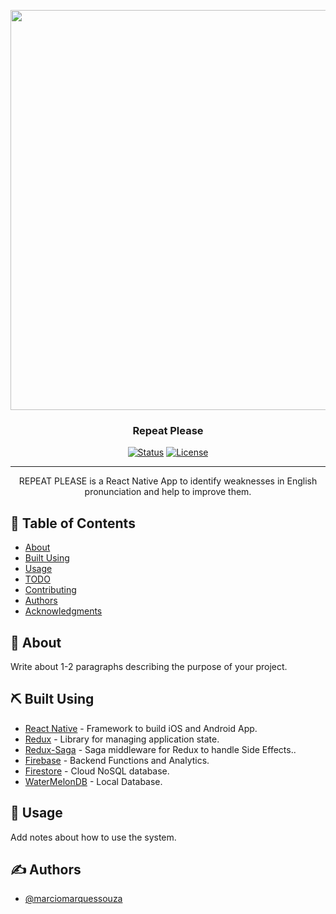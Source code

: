 <p align="center">
 <img width=1280px height=640px src="https://i.imgur.com/41CMNb5.png" alt="Project logo"></a>
</p>

<h3 align="center">Repeat Please</h3>

<div align="center">

[![Status](https://img.shields.io/badge/status-active-success.svg)]()
[![License](https://img.shields.io/badge/license-MIT-blue.svg)](/LICENSE)

</div>

---

<p align="center"> REPEAT PLEASE is a React Native App to identify weaknesses in English pronunciation and help to improve them.
    <br>
</p>

## 📝 Table of Contents

- [About](#about)
- [Built Using](#built_using)
- [Usage](#usage)
- [TODO](../TODO.md)
- [Contributing](../CONTRIBUTING.md)
- [Authors](#authors)
- [Acknowledgments](#acknowledgement)

## 🧐 About <a name = "about"></a>

Write about 1-2 paragraphs describing the purpose of your project.

## ⛏️ Built Using <a name = "built_using"></a>

- [React Native](https://reactnative.dev/) - Framework to build iOS and Android App.
- [Redux](https://reactnative.dev/) - Library for managing application state.
- [Redux-Saga](https://redux-saga.js.org/) - Saga middleware for Redux to handle Side Effects..
- [Firebase](https://firebase.google.com/) - Backend Functions and Analytics.
- [Firestore](https://firebase.google.com/docs/firestore) - Cloud NoSQL database.
- [WaterMelonDB](https://github.com/Nozbe/WatermelonDB) - Local Database.

## 🎈 Usage <a name="usage"></a>

Add notes about how to use the system.

## ✍️ Authors <a name = "authors"></a>

- [@marciomarquessouza](https://github.com/marciomarquessouza)
